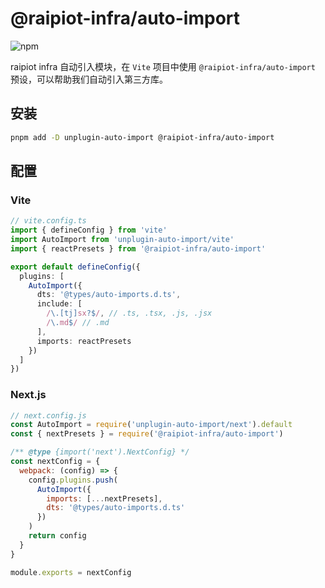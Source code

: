 # @raipiot-infra/auto-import

![npm](https://img.shields.io/npm/v/@raipiot-infra/auto-import?logo=vite&label=auto-import&registry_uri=http%3A%2F%2Fnpm-registry.raipiot.com%3A4873)

raipiot infra 自动引入模块，在 `Vite` 项目中使用 `@raipiot-infra/auto-import` 预设，可以帮助我们自动引入第三方库。

## 安装

```bash
pnpm add -D unplugin-auto-import @raipiot-infra/auto-import
```

## 配置

### Vite

```ts
// vite.config.ts
import { defineConfig } from 'vite'
import AutoImport from 'unplugin-auto-import/vite'
import { reactPresets } from '@raipiot-infra/auto-import'

export default defineConfig({
  plugins: [
    AutoImport({
      dts: '@types/auto-imports.d.ts',
      include: [
        /\.[tj]sx?$/, // .ts, .tsx, .js, .jsx
        /\.md$/ // .md
      ],
      imports: reactPresets
    })
  ]
})
```

### Next.js

```js
// next.config.js
const AutoImport = require('unplugin-auto-import/next').default
const { nextPresets } = require('@raipiot-infra/auto-import')

/** @type {import('next').NextConfig} */
const nextConfig = {
  webpack: (config) => {
    config.plugins.push(
      AutoImport({
        imports: [...nextPresets],
        dts: '@types/auto-imports.d.ts'
      })
    )
    return config
  }
}

module.exports = nextConfig
```
